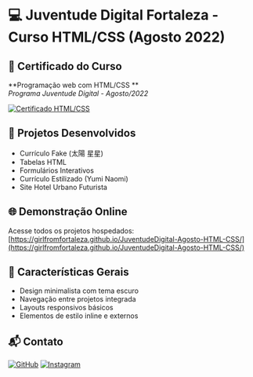 # 💻 Juventude Digital Fortaleza - Curso HTML/CSS (Agosto 2022)

## 📜 Certificado do Curso
**Programação web com HTML/CSS **  
*Programa Juventude Digital - Agosto/2022*

[![Certificado HTML/CSS](https://girlfromfortaleza.github.io/PortfolioArte-HTML/certtec22.PNG)](https://girlfromfortaleza.github.io/PortfolioArte-HTML/certtec22.PNG)

## 🚀 Projetos Desenvolvidos
- Currículo Fake (太陽 星星)
- Tabelas HTML 
- Formulários Interativos
- Currículo Estilizado (Yumi Naomi)
- Site Hotel Urbano Futurista

## 🌐 Demonstração Online
Acesse todos os projetos hospedados:  
[https://girlfromfortaleza.github.io/JuventudeDigital-Agosto-HTML-CSS/](https://girlfromfortaleza.github.io/JuventudeDigital-Agosto-HTML-CSS/)

## 🎨 Características Gerais
- Design minimalista com tema escuro
- Navegação entre projetos integrada
- Layouts responsivos básicos
- Elementos de estilo inline e externos

## 📬 Contato
[![GitHub](https://img.shields.io/badge/GitHub-100000?style=for-the-badge&logo=github&logoColor=white)](https://github.com/girlfromfortaleza)
[![Instagram](https://img.shields.io/badge/Instagram-E4405F?style=for-the-badge&logo=instagram&logoColor=white)](https://www.instagram.com/veil.and.brush/)
